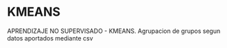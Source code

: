 # KMEANS
APRENDIZAJE NO SUPERVISADO - KMEANS. Agrupacion de grupos segun datos aportados mediante csv
